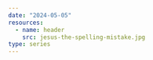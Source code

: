 ```yaml
---
date: "2024-05-05"
resources:
  - name: header
    src: jesus-the-spelling-mistake.jpg
type: series
---
```

